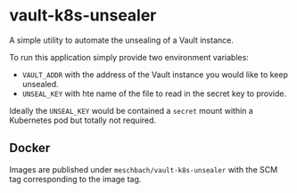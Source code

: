 # vault-k8s-unsealer

A simple utility to automate the unsealing of a Vault instance.

To run this application simply provide two environment variables:
* `VAULT_ADDR` with the address of the Vault instance you would like to keep unsealed.
* `UNSEAL_KEY` with hte name of the file to read in the secret key to provide.

Ideally the `UNSEAL_KEY` would be contained a `secret` mount within a Kubernetes pod but totally not required.

## Docker

Images are published under `meschbach/vault-k8s-unsealer` with the SCM tag corresponding to the image tag.
